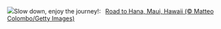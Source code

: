 ![](https://www.bing.com/th?id=OHR.HanaHighway_EN-GB1532378824_UHD.jpg&w=1000)Slow down, enjoy the journey!:&nbsp;&ensp;[Road to Hana, Maui, Hawaii (© Matteo Colombo/Getty Images)](https://www.bing.com/th?id=OHR.HanaHighway_EN-GB1532378824_UHD.jpg)
<br><br/>
